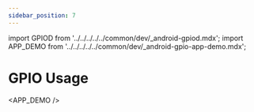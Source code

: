 ```yaml
---
sidebar_position: 7
---
```


import GPIOD from '../../../../../common/dev/\_android-gpiod.mdx';
import APP_DEMO from '../../../../../common/dev/\_android-gpio-app-demo.mdx';

# GPIO Usage

<Tabs queryString="target">

<TabItem value="gpiod" label="GPIOD Command Line Control">

<GPIOD />

</TabItem>

<TabItem value="app" label="App Control">

<APP_DEMO />

</TabItem>

</Tabs>
